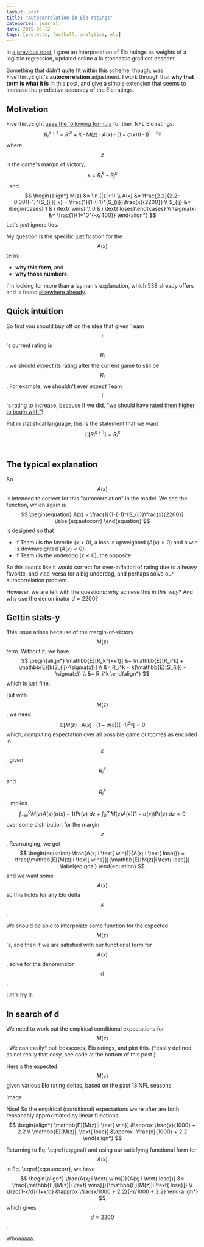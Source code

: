 ```yaml
---
layout: post
title: "Autocorrelation in Elo ratings"
categories: journal
date: 2019-06-12
tags: [projects, football, analytics, elo]
---
```


In [a previous post](), I gave an interpretation of Elo ratings as weights of a logistic regression, updated online a la stochastic gradient descent.

Something that didn't quite fit within this scheme, though, was FiveThirtyEight's **autocorrelation** adjustment.  I work through that **why that term is what it is** in this post, and give a simple extension that seems to increase the predictive accuracy of the Elo ratings.


## Motivation

FiveThirtyEight [uses the following formula](https://fivethirtyeight.com/methodology/how-our-nfl-predictions-work/) for their NFL Elo ratings:
$$
\begin{equation}
R_i^{k+1} = R_i^k + K \cdot M(z) \cdot A(x) \cdot (1 - \sigma(x))(-1)^{1-S_{ij}}
\label{eq:elo}
\end{equation}
$$
where $$z$$ is the game's margin of victory, $$x=R_i^k - R_j^k$$, and
$$
\begin{align*}
M(z) &= \ln (|z|+1) \\
A(x) &= \frac{2.2}{2.2-0.001(-1)^{S_{ij}} x} = \frac{1}{1-(-1)^{S_{ij}}\frac{x}{2200}} \\
S_{ij} &= \begin{cases} 1 & i \text{ wins} \\ 0 & i \text{ loses}\end{cases} \\
\sigma(x) &= \frac{1}{1+10^{-x/400}}
\end{align*}
$$
Let's just ignore ties.

My question is the specific justification for the $$A(x)$$ term: 

- **why this form**, and 
- **why those numbers.**  
 
I'm looking for more than a layman's explanation, which 538 already offers and is found [elsewhere already](https://stats.stackexchange.com/questions/168047/accounting-for-autocorrelation-in-margin-based-elo-ratings).


## Quick intuition

So first you should buy off on the idea that given Team $$i$$'s current rating is $$R_i$$, we should *expect* its rating after the current game to still be $$R_i$$.  For example, we shouldn't ever *expect* Team $$i$$'s rating to increase, because if we did, ["we should have rated them higher to begin with"](https://fivethirtyeight.com/features/introducing-nfl-elo-ratings)!

Put in statistical language, this is the statement that we want $$\mathbb{E}[R_i^{k+1}] = R_i^k$$.

<!---
Finish thought about autocorrelation
--->


## The typical explanation

So $$A(x)$$ is intended to correct for this "autocorrelation" in the model.  We see the function, which again is
$$
\begin{equation}
A(x) = \frac{1}{1-(-1)^{S_{ij}}\frac{x}{2200}}
\label{eq:autocorr}
\end{equation}
$$ 
is designed so that

- If Team $i$ is the favorite ($x>0$), a loss is upweighted ($A(x)>0$) and a win is downweighted ($A(x)<0$).
- If Team $i$ is the underdog ($x<0$), the opposite.

So this *seems* like it would correct for over-inflation of rating due to a heavy favorite, and vice-versa for a big underdog, and perhaps solve our autocorrelation problem.

However, we are left with the questions: why achieve this *in this way*? And why use the denominator $d=2200$?



## Gettin stats-y

This issue arises because of the margin-of-victory $$M(z)$$ term.  Without it, we have
$$
\begin{align*}
\mathbb{E}[R_k^{k+1}] &= \mathbb{E}[R_i^k] + \mathbb{E}[k(S_{ij}-\sigma(x))] \\
&= R_i^k + k(\mathbb{E}[S_{ij}] - \sigma(x)) \\
&= R_i^k 
\end{align*}
$$
which is just fine.  

But with $$M(z)$$, we need
$$
\mathbb{E}[M(z)\cdot A(x) \cdot (1 - \sigma(x))(-1)^{S_{ij}}] = 0
$$
which, computing expectation over all possible game outcomes as encoded in $$z$$, given $$R_i^k$$ and $$R_j^k$$, implies
$$
\int_{-\infty}^0 M(z) A(x) (\sigma(x)-1) \text{Pr}(z) \ dz + \int_0^{\infty} M(z) A(x) (1-\sigma(x)) \text{Pr}(z) \ dz = 0
$$
over some distribution for the margin $$z$$.  Rearranging, we get
$$
\begin{equation}
\frac{A(x; i \text{ win})}{A(x; i \text{ lose})} = \frac{\mathbb{E}[M(z)|i \text{ wins}]}{\mathbb{E}[M(z)|i \text{ lose}]}
\label{eq:goal}
\end{equation}
$$
and we want some $$A(x)$$ so this holds for any Elo delta $$x$$.

We should be able to interpolate some function for the expected $$M(z)$$'s, and then if we are satisfied with our functional form for $$A(x)$$, solve for the denominator $$d$$.

Let's try it.


## In search of d

We need to work out the empirical conditional expectations for $$M(z)$$.  We can easily* pull boxscores, Elo ratings, and plot this.  (*easily defined as not really that easy, see code at the bottom of this post.)

Here's the expected $$M(z)$$ given various Elo rating deltas, based on the past 18 NFL seasons.

Image

Nice!  So the empirical (conditional) expectations we're after are both reasonably approximated by linear functions:
$$
\begin{align*}
\mathbb{E}[M(z)|i \text{ win}] &\approx \frac{x}{1000} + 2.2 \\
\mathbb{E}[M(z)|i \text{ lose}] &\approx -\frac{x}{1000} + 2.2
\end{align*}
$$

Returning to Eq. \eqref{eq:goal} and using our satisfying functional form for $$A(x)$$ in Eq. \eqref{eq:autocorr}, we have
$$
\begin{align*}
\frac{A(x; i \text{ wins})}{A(x; i \text{ lose})} &= 
\frac{\mathbb{E}[M(z)|i \text{ wins}]}{\mathbb{E}[M(z)|i \text{ lose}]} \\
\frac{1-x/d}{1+x/d} &\approx \frac{x/1000 + 2.2}{-x/1000 + 2.2}
\end{align*}
$$
which gives $$d=2200$$.

Whoaaaaa.

